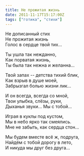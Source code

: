 ```yaml
---
title: Не прожитая жизнь
date: 2011-11-17T15:17:00Z
tags: ["готика", "стихи"]
---
```


Не дописанный стих  
Не прожитая жизнь  
Голос в сердце твой тих...  

Ты ушла так нежданно,  
Как порватая жизнь,  
Ты была так нежна и желанна...  

Твой запах -- детства тихий блик,  
Как взрыв в душе моей,  
Забрызгал болью жизни лик...  

И он всегда, всегда со мной,  
Твои улыбка, слёзы, руки,  
Дыханья звуки... Мы с тобой...  

Играя в куклы под кустом,  
Мы в небо ярко так смеялись.  
Мне не забыть, как сердца стон...  

Мы будем вместе всё ж, подруга,  
Найдём с тобой дорогу в лето,  
И никуда мы друг без друга...  
